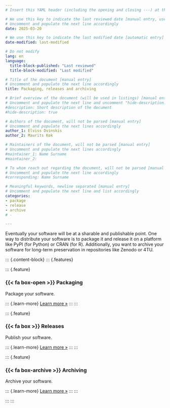 ```yaml
---
# Insert this YAML header (including the opening and closing ---) at the beginning of the document and fill it out accordingly

# We use this key to indicate the last reviewed date [manual entry, use YYYY-MM-DD]
# Uncomment and populate the next line accordingly
date: 2025-03-20

# We use this key to indicate the last modified date [automatic entry]
date-modified: last-modified

# Do not modify
lang: en
language: 
  title-block-published: "Last reviewed"
  title-block-modified: "Last modified"

# Title of the document [manual entry]
# Uncomment and populate the next line accordingly
title: Packaging, releases and archiving

# Brief overview of the document (will be used in listings) [manual entry]
# Uncomment and populate the next line and uncomment "hide-description: true".
#description: Short description of the document
#hide-description: true

# Authors of the document, will not be parsed [manual entry]
# Uncomment and populate the next lines accordingly
author_1: Elviss Dvinskis
author_2: Maurits Kok

# Maintainers of the document, will not be parsed [manual entry]
# Uncomment and populate the next lines accordingly
#maintainer_1: Name Surname
#maintainer_2:

# To whom reach out regarding the document, will not be parsed [manual entry]
# Uncomment and populate the next line accordingly
#corresponding: Name Surname

# Meaningful keywords, newline separated [manual entry]
# Uncomment and populate the next line and list accordingly
categories: 
- package
- release
- archive
# - 

---
```


Eventually your software will be at a sharable and publishable point. One way to distribute your software is to package it and release it on a platform like PyPI (for Python) or CRAN (for R). Additionally, you want to archive your software for long-term preservation in repositories like Zenodo or 4TU.

::: {.content-block}
::: {.features}

::: {.feature}
### {{< fa box-open >}} Packaging
Package your software.

::: {.learn-more}
[Learn more »](./packaging/packaging.md)
:::
:::

::: {.feature}
### {{< fa box >}} Releases
Publish your software.

::: {.learn-more}
[Learn more »](./releases/releases.md)
:::
:::

::: {.feature}
### {{< fa box-archive >}} Archiving
Archive your software.

::: {.learn-more}
[Learn more »](./archiving.md)
:::
:::

:::
:::